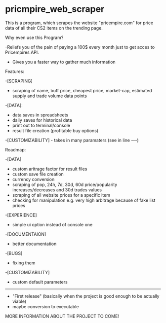 # pricmpire_web_scraper
This is a program, which scrapes the website "pricempire.com" for price data of all their CS2 items on the trending page.


Why even use this Program?

-Reliefs you of the pain of paying a 100$ every month just to get acces to Pricempires API.
- Gives you a faster way to gather much information


Features:

-[SCRAPING]
  - scraping of name, buff price, cheapest price, market-cap, estimated supply and trade volume data points
    
-[DATA]:
  - data saves in spreadsheets
  - daily saves for historical data
  - print out to terminal/console
  - result file creation (profitable buy options)
    
  -[CUSTOMIZABILITY]
    - takes in many paramaters (see in line ---)

Roadmap:

-[DATA]
  - custom aritrage factor for result files
  - custom save file creation
  - currency conversion
  - scraping of pop, 24h, 7d, 30d, 60d price/popularity increases/decreases and 30d trades values
  - scraping of all website prices for a specific item
  - checking for manipulation e.g. very high arbitrage because of fake list prices 

-[EXPERIENCE]
  - simple ui option instead of console one

-[DOCUMENTAION]
  - better documentation

-[BUGS]
  - fixing them

-[CUSTOMIZABILITY]

  - custom default parameters

  -------
  - "First release" (basically when the project is good enough to be actually viable)
  - maybe conversion to executable



MORE INFORMATION ABOUT THE PROJECT TO COME!
    
